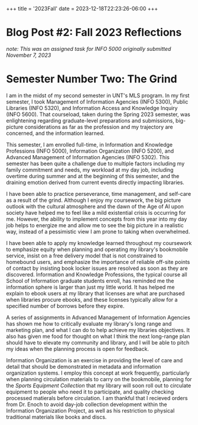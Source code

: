 +++
title = '2023Fall'
date = 2023-12-18T22:23:26-06:00
+++

# Blog Post #2: Fall 2023 Reflections

*note: This was an assigned task for INFO 5000*
*originally submitted November 7, 2023*

# Semester Number Two: The Grind
  

I am in the midst of my second semester in UNT's MLS program. In my first semester, I took Management of Information Agencies (INFO 5300), Public Libraries (INFO 5320), and Information Access and Knowledge Inquiry (INFO 5600). That courseload, taken during the Spring 2023 semester, was enlightening regarding graduate-level preparations and submissions, big-picture considerations as far as the profession and my trajectory are concerned, and the information learned. 

  

This semester, I am enrolled full-time, in Information and Knowledge Professions (INFO 5000), Information Organization (INFO 5200), and Advanced Management of Information Agencies (INFO 5302). This semester has been quite a challenge due to multiple factors including my family commitment and needs, my workload at my day job, including overtime during summer and at the beginning of this semester, and the draining emotion derived from current events directly impacting libraries. 

  

I have been able to practice perseverance, time management, and self-care as a result of the grind. Although I enjoy my coursework, the big picture outlook with the cultural atmosphere and the dawn of the Age of AI upon society have helped me to feel like a mild existential crisis is occurring for me. However, the ability to implement concepts from this year into my day job helps to energize me and allow me to see the big picture in a realistic way, instead of a pessimistic view I am prone to taking when overwhelmed.

  

I have been able to apply my knowledge learned throughout my coursework to emphasize equity when planning and operating my library's bookmobile service, insist on a free delivery model that is not constrained to homebound users, and emphasize the importance of reliable off-site points of contact by insisting book locker issues are resolved as soon as they are discovered. Information and Knowledge Professions, the typical course all School of Information graduate students enroll, has reminded me the information sphere is larger than just my little world. It has helped me explain to ebook users at my library that licenses are what are purchased when libraries procure ebooks, and these licenses typically allow for a specified number of borrows before they expire.

  

A series of assignments in Advanced Management of Information Agencies has shown me how to critically evaluate my library's long range and marketing plan, and what I can do to help achieve my libraries objectives. It also has given me food for thought on what I think the next long-range plan should have to elevate my community and library, and I will be able to pitch my ideas when the planning process is open for feedback.

  

Information Organization is an exercise in providing the level of care and detail that should be demonstrated in metadata and information organization systems. I employ this concept at work frequently, particularly when planning circulation materials to carry on the bookmobile, planning for the *Sports Equipment Collection* that my library will soon roll out to circulate equipment to people who need it to participate, and quality checking processed matierals before circulation. I am thankful that I recieved orders from Dr. Enoch to avoid day-job collection development within the Information Organization Project, as well as his restriction to physical traditional materials like books and discs.

